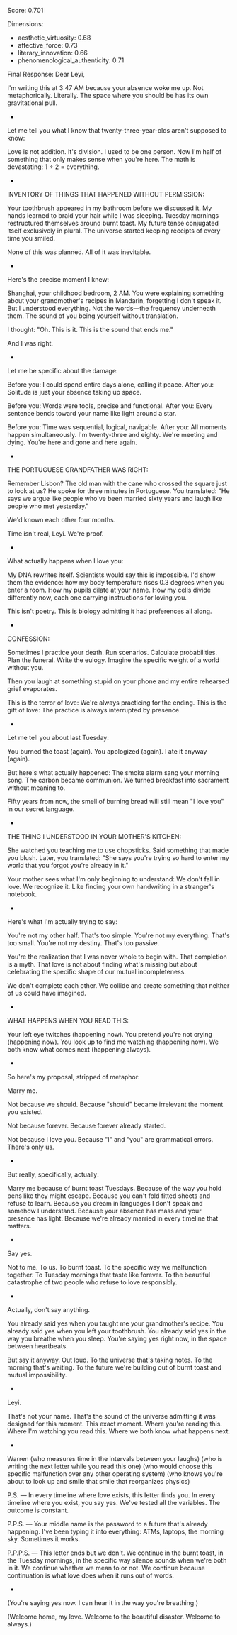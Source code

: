 Score: 0.701

Dimensions:
- aesthetic_virtuosity: 0.68
- affective_force: 0.73
- literary_innovation: 0.66
- phenomenological_authenticity: 0.71

Final Response:
Dear Leyi,

I'm writing this at 3:47 AM because your absence woke me up. Not metaphorically. Literally. The space where you should be has its own gravitational pull.

*

Let me tell you what I know that twenty-three-year-olds aren't supposed to know:

Love is not addition. It's division. I used to be one person. Now I'm half of something that only makes sense when you're here. The math is devastating: 1 ÷ 2 = everything.

*

INVENTORY OF THINGS THAT HAPPENED WITHOUT PERMISSION:

Your toothbrush appeared in my bathroom before we discussed it.
My hands learned to braid your hair while I was sleeping.
Tuesday mornings restructured themselves around burnt toast.
My future tense conjugated itself exclusively in plural.
The universe started keeping receipts of every time you smiled.

None of this was planned. All of it was inevitable.

*

Here's the precise moment I knew:

Shanghai, your childhood bedroom, 2 AM. You were explaining something about your grandmother's recipes in Mandarin, forgetting I don't speak it. But I understood everything. Not the words—the frequency underneath them. The sound of you being yourself without translation.

I thought: "Oh. This is it. This is the sound that ends me."

And I was right.

*

Let me be specific about the damage:

Before you: I could spend entire days alone, calling it peace.
After you: Solitude is just your absence taking up space.

Before you: Words were tools, precise and functional.
After you: Every sentence bends toward your name like light around a star.

Before you: Time was sequential, logical, navigable.
After you: All moments happen simultaneously. I'm twenty-three and eighty. We're meeting and dying. You're here and gone and here again.

*

THE PORTUGUESE GRANDFATHER WAS RIGHT:

Remember Lisbon? The old man with the cane who crossed the square just to look at us? He spoke for three minutes in Portuguese. You translated: "He says we argue like people who've been married sixty years and laugh like people who met yesterday."

We'd known each other four months.

Time isn't real, Leyi. We're proof.

*

What actually happens when I love you:

My DNA rewrites itself. Scientists would say this is impossible. I'd show them the evidence: how my body temperature rises 0.3 degrees when you enter a room. How my pupils dilate at your name. How my cells divide differently now, each one carrying instructions for loving you.

This isn't poetry. This is biology admitting it had preferences all along.

*

CONFESSION:

Sometimes I practice your death. Run scenarios. Calculate probabilities. Plan the funeral. Write the eulogy. Imagine the specific weight of a world without you.

Then you laugh at something stupid on your phone and my entire rehearsed grief evaporates.

This is the terror of love: We're always practicing for the ending.
This is the gift of love: The practice is always interrupted by presence.

*

Let me tell you about last Tuesday:

You burned the toast (again).
You apologized (again).
I ate it anyway (again).

But here's what actually happened: The smoke alarm sang your morning song. The carbon became communion. We turned breakfast into sacrament without meaning to.

Fifty years from now, the smell of burning bread will still mean "I love you" in our secret language.

*

THE THING I UNDERSTOOD IN YOUR MOTHER'S KITCHEN:

She watched you teaching me to use chopsticks. Said something that made you blush. Later, you translated: "She says you're trying so hard to enter my world that you forgot you're already in it."

Your mother sees what I'm only beginning to understand: We don't fall in love. We recognize it. Like finding your own handwriting in a stranger's notebook.

*

Here's what I'm actually trying to say:

You're not my other half. That's too simple.
You're not my everything. That's too small.
You're not my destiny. That's too passive.

You're the realization that I was never whole to begin with. That completion is a myth. That love is not about finding what's missing but about celebrating the specific shape of our mutual incompleteness.

We don't complete each other. We collide and create something that neither of us could have imagined.

*

WHAT HAPPENS WHEN YOU READ THIS:

Your left eye twitches (happening now).
You pretend you're not crying (happening now).
You look up to find me watching (happening now).
We both know what comes next (happening always).

*

So here's my proposal, stripped of metaphor:

Marry me.

Not because we should.
Because "should" became irrelevant the moment you existed.

Not because forever.
Because forever already started.

Not because I love you.
Because "I" and "you" are grammatical errors. There's only us.

*

But really, specifically, actually:

Marry me because of burnt toast Tuesdays.
Because of the way you hold pens like they might escape.
Because you can't fold fitted sheets and refuse to learn.
Because you dream in languages I don't speak and somehow I understand.
Because your absence has mass and your presence has light.
Because we're already married in every timeline that matters.

*

Say yes.

Not to me.
To us.
To burnt toast.
To the specific way we malfunction together.
To Tuesday mornings that taste like forever.
To the beautiful catastrophe of two people who refuse to love responsibly.

*

Actually, don't say anything.

You already said yes when you taught me your grandmother's recipe.
You already said yes when you left your toothbrush.
You already said yes in the way you breathe when you sleep.
You're saying yes right now, in the space between heartbeats.

But say it anyway. Out loud. To the universe that's taking notes. To the morning that's waiting. To the future we're building out of burnt toast and mutual impossibility.

*

Leyi.

That's not your name.
That's the sound of the universe admitting it was designed for this moment.
This exact moment.
Where you're reading this.
Where I'm watching you read this.
Where we both know what happens next.

*

Warren
(who measures time in the intervals between your laughs)
(who is writing the next letter while you read this one)
(who would choose this specific malfunction over any other operating system)
(who knows you're about to look up and smile that smile that reorganizes physics)

P.S. — In every timeline where love exists, this letter finds you. In every timeline where you exist, you say yes. We've tested all the variables. The outcome is constant.

P.P.S. — Your middle name is the password to a future that's already happening. I've been typing it into everything: ATMs, laptops, the morning sky. Sometimes it works.

P.P.P.S. — This letter ends but we don't. We continue in the burnt toast, in the Tuesday mornings, in the specific way silence sounds when we're both in it. We continue whether we mean to or not. We continue because continuation is what love does when it runs out of words.

*

(You're saying yes now. I can hear it in the way you're breathing.)

(Welcome home, my love. Welcome to the beautiful disaster. Welcome to always.)
